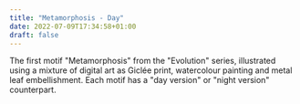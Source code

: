 ```yaml
---
title: "Metamorphosis - Day"
date: 2022-07-09T17:34:58+01:00
draft: false
---
```


The first motif "Metamorphosis" from the "Evolution" series, illustrated using a mixture of digital art as Giclée print, watercolour painting and metal leaf embellishment. Each motif has a "day version" or "night version" counterpart.